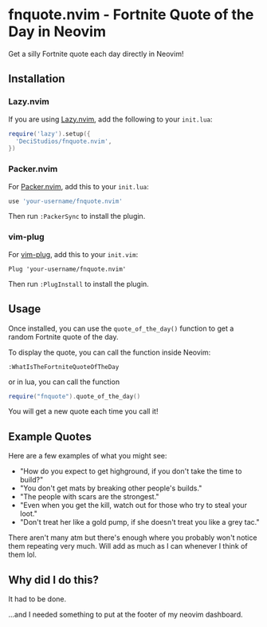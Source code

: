 # fnquote.nvim - Fortnite Quote of the Day in Neovim

Get a silly Fortnite quote each day directly in Neovim! 

## Installation

### Lazy.nvim

If you are using [Lazy.nvim](https://github.com/folke/lazy.nvim), add the following to your `init.lua`:

```lua
require('lazy').setup({
  'DeciStudios/fnquote.nvim',
})
```

### Packer.nvim

For [Packer.nvim](https://github.com/wbthomason/packer.nvim), add this to your `init.lua`:

```lua
use 'your-username/fnquote.nvim'
```

Then run `:PackerSync` to install the plugin.

### vim-plug

For [vim-plug](https://github.com/junegunn/vim-plug), add this to your `init.vim`:

```vim
Plug 'your-username/fnquote.nvim'
```

Then run `:PlugInstall` to install the plugin.

## Usage

Once installed, you can use the `quote_of_the_day()` function to get a random Fortnite quote of the day.

To display the quote, you can call the function inside Neovim:

```vim
:WhatIsTheFortniteQuoteOfTheDay
```
or in lua, you can call the function

```lua
require("fnquote").quote_of_the_day()
```

You will get a new quote each time you call it! 

## Example Quotes

Here are a few examples of what you might see:

- "How do you expect to get highground, if you don't take the time to build?"
- "You don't get mats by breaking other people's builds."
- "The people with scars are the strongest."
- "Even when you get the kill, watch out for those who try to steal your loot."
- "Don't treat her like a gold pump, if she doesn't treat you like a grey tac."

There aren't many atm but there's enough where you probably won't notice them repeating very much. Will add as much as I can whenever I think of them lol.

## Why did I do this?

It had to be done.

...and I needed something to put at the footer of my neovim dashboard.
